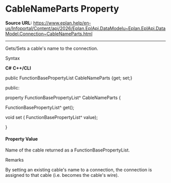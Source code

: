 # CableNameParts Property

**Source URL:** https://www.eplan.help/en-us/Infoportal/Content/api/2026/Eplan.EplApi.DataModelu~Eplan.EplApi.DataModel.Connection~CableNameParts.html

---

Gets/Sets a cable's name to the connection.

Syntax

**C#**
**C++/CLI**


public FunctionBasePropertyList CableNameParts {get; set;}

public:

property FunctionBasePropertyList^ CableNameParts {

   FunctionBasePropertyList^ get();

   void set (    FunctionBasePropertyList^ value);

}


#### Property Value

Name of the cable returned as a FunctionBasePropertyList.

Remarks

By setting an existing cable's name to a connection, the connection is assigned to that cable (i.e. becomes the cable's wire).
